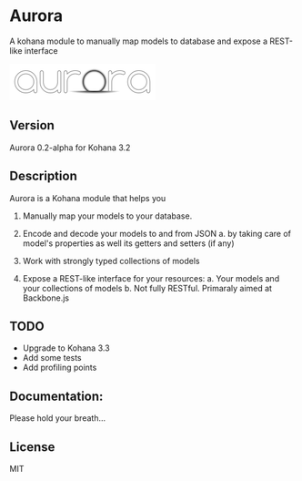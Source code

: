 Aurora
======

A kohana module to manually map models to database and expose a REST-like interface

![Aurora](aurora.png?raw=true)

Version
--------
Aurora 0.2-alpha for Kohana 3.2


Description
------------
Aurora is a Kohana module that helps you

1.  Manually map your models to your database.

2.  Encode and decode your models to and from JSON
    a.  by taking care of model's properties as well its getters and setters (if any)

3.  Work with strongly typed collections of models

4.  Expose a REST-like interface for your resources:
    a.  Your models and your collections of models
    b.  Not fully RESTful. Primaraly aimed at Backbone.js

TODO
-----
  - Upgrade to Kohana 3.3
  - Add some tests
  - Add profiling points

Documentation:
---------------
Please hold your breath...


License
--------
MIT
